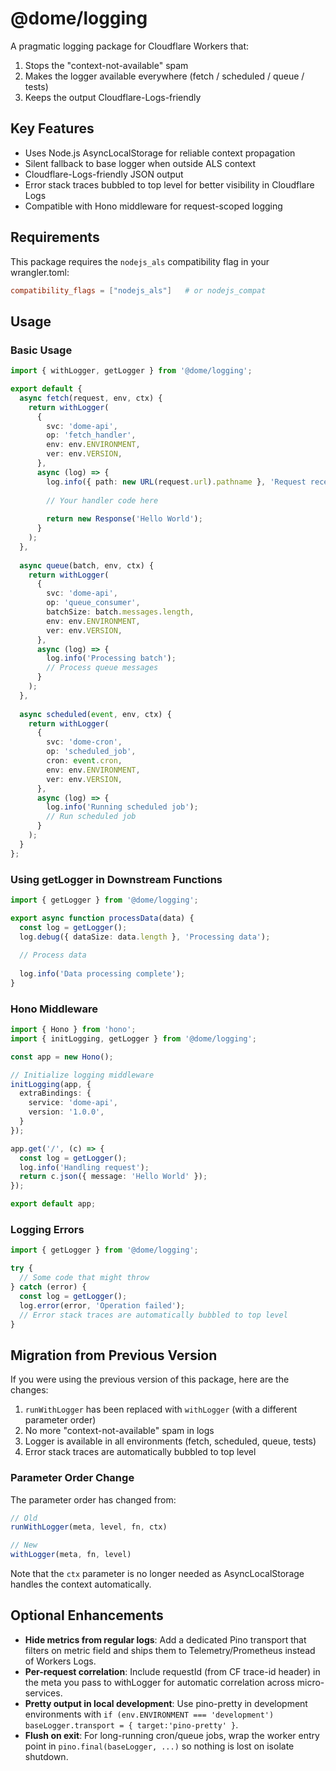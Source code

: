# @dome/logging

A pragmatic logging package for Cloudflare Workers that:

1. Stops the "context-not-available" spam
2. Makes the logger available everywhere (fetch / scheduled / queue / tests)
3. Keeps the output Cloudflare-Logs-friendly

## Key Features

- Uses Node.js AsyncLocalStorage for reliable context propagation
- Silent fallback to base logger when outside ALS context
- Cloudflare-Logs-friendly JSON output
- Error stack traces bubbled to top level for better visibility in Cloudflare Logs
- Compatible with Hono middleware for request-scoped logging

## Requirements

This package requires the `nodejs_als` compatibility flag in your wrangler.toml:

```toml
compatibility_flags = ["nodejs_als"]   # or nodejs_compat
```

## Usage

### Basic Usage

```typescript
import { withLogger, getLogger } from '@dome/logging';

export default {
  async fetch(request, env, ctx) {
    return withLogger(
      {
        svc: 'dome-api',
        op: 'fetch_handler',
        env: env.ENVIRONMENT,
        ver: env.VERSION,
      },
      async (log) => {
        log.info({ path: new URL(request.url).pathname }, 'Request received');
        
        // Your handler code here
        
        return new Response('Hello World');
      }
    );
  },
  
  async queue(batch, env, ctx) {
    return withLogger(
      {
        svc: 'dome-api',
        op: 'queue_consumer',
        batchSize: batch.messages.length,
        env: env.ENVIRONMENT,
        ver: env.VERSION,
      },
      async (log) => {
        log.info('Processing batch');
        // Process queue messages
      }
    );
  },
  
  async scheduled(event, env, ctx) {
    return withLogger(
      {
        svc: 'dome-cron',
        op: 'scheduled_job',
        cron: event.cron,
        env: env.ENVIRONMENT,
        ver: env.VERSION,
      },
      async (log) => {
        log.info('Running scheduled job');
        // Run scheduled job
      }
    );
  }
};
```

### Using getLogger in Downstream Functions

```typescript
import { getLogger } from '@dome/logging';

export async function processData(data) {
  const log = getLogger();
  log.debug({ dataSize: data.length }, 'Processing data');
  
  // Process data
  
  log.info('Data processing complete');
}
```

### Hono Middleware

```typescript
import { Hono } from 'hono';
import { initLogging, getLogger } from '@dome/logging';

const app = new Hono();

// Initialize logging middleware
initLogging(app, {
  extraBindings: {
    service: 'dome-api',
    version: '1.0.0',
  }
});

app.get('/', (c) => {
  const log = getLogger();
  log.info('Handling request');
  return c.json({ message: 'Hello World' });
});

export default app;
```

### Logging Errors

```typescript
import { getLogger } from '@dome/logging';

try {
  // Some code that might throw
} catch (error) {
  const log = getLogger();
  log.error(error, 'Operation failed');
  // Error stack traces are automatically bubbled to top level
}
```

## Migration from Previous Version

If you were using the previous version of this package, here are the changes:

1. `runWithLogger` has been replaced with `withLogger` (with a different parameter order)
2. No more "context-not-available" spam in logs
3. Logger is available in all environments (fetch, scheduled, queue, tests)
4. Error stack traces are automatically bubbled to top level

### Parameter Order Change

The parameter order has changed from:
```typescript
// Old
runWithLogger(meta, level, fn, ctx)

// New
withLogger(meta, fn, level)
```

Note that the `ctx` parameter is no longer needed as AsyncLocalStorage handles the context automatically.

## Optional Enhancements

- **Hide metrics from regular logs**: Add a dedicated Pino transport that filters on metric field and ships them to Telemetry/Prometheus instead of Workers Logs.
- **Per-request correlation**: Include requestId (from CF trace-id header) in the meta you pass to withLogger for automatic correlation across micro-services.
- **Pretty output in local development**: Use pino-pretty in development environments with `if (env.ENVIRONMENT === 'development') baseLogger.transport = { target:'pino-pretty' }`.
- **Flush on exit**: For long-running cron/queue jobs, wrap the worker entry point in `pino.final(baseLogger, ...)` so nothing is lost on isolate shutdown.
